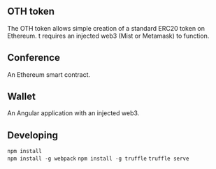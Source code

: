 ## OTH token

The OTH token allows simple creation of a standard ERC20 token on Ethereum. 
t requires an injected web3 (Mist or Metamask) to function. 

## Conference

An Ethereum smart contract.

## Wallet

An Angular application with an injected web3. 

## Developing

```npm install```   
```npm install -g webpack```
```npm install -g truffle```
```truffle serve```
